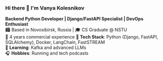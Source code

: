 ### Hi there 👋 I'm Vanya Kolesnikov
**Backend Python Developer | Django/FastAPI Specialist | DevOps Enthusiast**  
🏙 Based in Novosibirsk, Russia | 🎓 CS Graduate @ NSTU  
💼 4 years commercial experience 
🔧 **Tech Stack**: Python (Django, FastAPI, SQLAlchemy), Docker, LangChain, FastSTREAM  
🌱 **Learning**: Kafka and advanced LLMs  
🎧 **Hobbies**: Running and tech podcasts  

